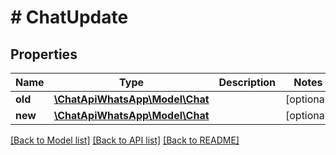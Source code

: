 # # ChatUpdate

## Properties

Name | Type | Description | Notes
------------ | ------------- | ------------- | -------------
**old** | [**\ChatApiWhatsApp\Model\Chat**](Chat.md) |  | [optional] 
**new** | [**\ChatApiWhatsApp\Model\Chat**](Chat.md) |  | [optional] 

[[Back to Model list]](../../README.md#documentation-for-models) [[Back to API list]](../../README.md#documentation-for-api-endpoints) [[Back to README]](../../README.md)


